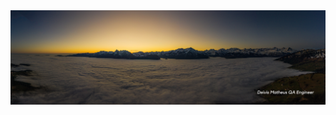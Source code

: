
<div id="header" align="center">
<img decoding="async" src="https://github.com/dmatheusdccs/dmatheusdccs/blob/main/Yellow%20%26%20Black%20Simple%20Profile%20LinkedIn%20Banner.png" 
width="800"/>
</div>

<div id="badges" align="center">
<img src="https://img.shields.io/badge/LinkedIn-blue?style=plastic&logo=Linkedin&logoColor=white&labelColor=blue&color=white&link=https%3A%2F%2Fwww.linkedin.com%2Fin%2Fdeivismatheusdccs1234%2F" alt=""/>
